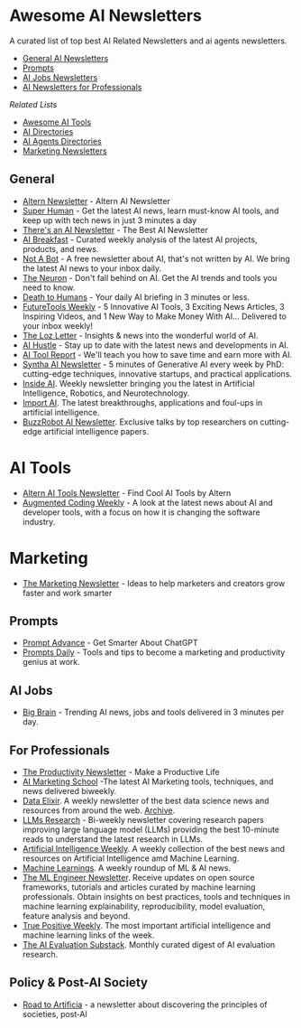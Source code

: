 Awesome AI Newsletters
======================

A curated list of top best AI Related Newsletters and ai agents newsletters.


- [General AI Newsletters](#general)
- [Prompts](#prompts)
- [AI Jobs Newsletters](#ai-jobs)
- [AI Newsletters for Professionals](#for-professionals)


*Related Lists*

- [Awesome AI Tools](https://github.com/mahseema/awesome-ai-tools)
- [AI Directories](https://github.com/best-of-ai/ai-directories)
- [AI Agents Directories](https://github.com/alternbits/awesome-ai-agents-directories)
- [Marketing Newsletters](https://github.com/marketingtoolslist/awesome-marketing-newsletters)



General
--------

- [Altern Newsletter](http://newsletter.altern.ai) - Altern AI Newsletter
- [Super Human](https://www.superhuman.ai/subscribe?ref=altern.ai) - Get the latest AI news, learn must-know AI tools, and keep up with tech news in just 3 minutes a day
- [There's an AI Newsletter](https://newsletter.theresanai.com) - The Best AI Newsletter
- [AI Breakfast](https://aibreakfast.beehiiv.com/?ref=altern.ai) - Curated weekly analysis of the latest AI projects, products, and news.
- [Not A Bot](https://www.notabot.tech/?ref=altern.ai) - A free newsletter about AI, that's not written by AI. We bring the latest AI news to your inbox daily.
- [The Neuron](https://theneurondaily.com/subscribe?ref=altern.ai) - Don't fall behind on AI. Get the AI trends and tools you need to know. 
- [Death to Humans](https://deathtohumans.beehiiv.com/?ref=altern.ai) - Your daily AI briefing in 3 minutes or less.
- [FutureTools Weekly](https://futuretools.beehiiv.com/subscribe?ref=altern.ai) - 5 Innovative AI Tools, 3 Exciting News Articles, 3 Inspiring Videos, and 1 New Way to Make Money With AI... Delivered to your inbox weekly!
- [The Loz Letter](https://www.loz.ai/subscribe?ref=altern.ai) - Insights & news into the wonderful world of AI.
- [AI Hustle](https://aihustle.beehiiv.com/?ref=altern.ai) - Stay up to date with the latest news and developments in AI.
- [AI Tool Report](https://aitoolreport.beehiiv.com/subscribe?ref=altern.ai) - We'll teach you how to save time and earn more with AI. 
- [Syntha AI Newsletter](https://syntha.ai/?ref=altern.ai) - 5 minutes of Generative AI every week by PhD: cutting-edge techniques, innovative startups, and practical applications.
- [Inside AI](https://inside.com/ai?ref=altern.ai). Weekly newsletter bringing you the latest in Artificial Intelligence, Robotics, and Neurotechnology.
- [Import AI](https://twitter.us13.list-manage.com/subscribe?u=67bd06787e84d73db24fb0aa5&id=6c9d98ff2c). The latest breakthroughs, applications and foul-ups in artificial intelligence.
- [BuzzRobot AI Newsletter](https://buzzrobot.substack.com/). Exclusive talks by top researchers on cutting-edge artificial intelligence papers.

AI Tools
=========

- [Altern AI Tools Newsletter](https://alternainewsletter.substack.com/s/ai-tools) - Find Cool AI Tools by Altern
- [Augmented Coding Weekly](https://colineberhardt.github.io/augmented-coding-weekly/) - A look at the latest news about AI and developer tools, with a focus on how it is changing the software industry.

Marketing
==========

- [The Marketing Newsletter](http://themarketingnewsletter.org) - Ideas to help marketers and creators grow faster and work smarter


Prompts
--------

- [Prompt Advance](https://promptadvance.club/) - Get Smarter About ChatGPT
- [Prompts Daily](https://www.neatprompts.com/subscribe?ref=altern.ai) - Tools and tips to become a marketing and productivity genius at work.


AI Jobs
--------

- [Big Brain](https://www.bigbraindaily.com/subscribe?ref=altern.ai) - Trending AI news, jobs and tools delivered in 3 minutes per day.


For Professionals
--------

- [The Productivity Newsletter](https://newsletter.productivity.directory) - Make a Productive Life
- [AI Marketing School](https://aimarketingschool.beehiiv.com/?ref=altern.ai) -The latest AI Marketing tools, techniques, and news delivered biweekly.
- [Data Elixir](https://dataelixir.com/?ref=altern.ai). A weekly newsletter of the best data science news and resources from around the web. [Archive](https://dataelixir.com/newsletters/).
- [LLMs Research](https://www.llmsresearch.com/subscribe) - Bi-weekly newsletter covering research papers improving large language model (LLMs) providing the best 10-minute reads to understand the latest research in LLMs.
- [Artificial Intelligence Weekly](http://aiweekly.co/?ref=altern.ai). A weekly collection of the best news and resources on Artificial Intelligence amd Machine Learning.
- [Machine Learnings](http://subscribe.machinelearnings.co/?ref=altern.ai). A weekly roundup of ML & AI news.
- [The ML Engineer Newsletter](https://ethical.institute/mle.html?ref=altern.ai). Receive updates on open source frameworks, tutorials and articles curated by machine learning professionals. Obtain insights on best practices, tools and techniques in machine learning explainability, reproducibility, model evaluation, feature analysis and beyond.
- [True Positive Weekly](https://aiweekly.substack.com/?ref=altern.ai). The most important artificial intelligence and machine learning links of the week.
- [The AI Evaluation Substack](https://aievaluation.substack.com/). Monthly curated digest of AI evaluation research.


Policy &amp; Post-AI Society
--------
* [Road to Artificia](http://roadtoartificia.com/?ref=altern.ai) - a newsletter about discovering the principles of societies, post‑AI
